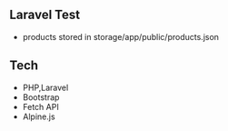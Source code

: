 

## Laravel Test

- products stored in storage/app/public/products.json


## Tech

- PHP,Laravel
- Bootstrap
- Fetch API
- Alpine.js

